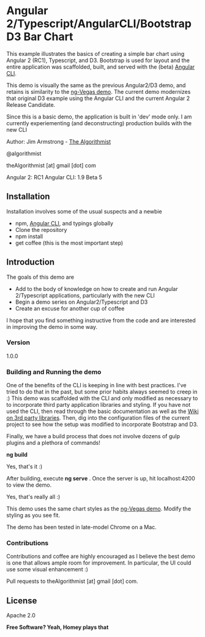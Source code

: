# Angular 2/Typescript/AngularCLI/Bootstrap D3 Bar Chart

This example illustrates the basics of creating a simple bar chart using Angular 2 (RC1), Typescript, and D3.  Bootstrap is used for layout and the entire application was scaffolded, built, and served with the (beta) [Angular CLI].

This demo is visually the same as the previous Angular2/D3 demo, and retains is similarity to the [ng-Vegas demo].  The current demo modernizes that original D3 example using the Angular CLI and the current Angular 2 Release Candidate.


Since this is a basic demo, the application is built in 'dev' mode only.  I am currently experiementing (and deconstructing) production builds with the new CLI

Author:  Jim Armstrong - [The Algorithmist]

@algorithmist

theAlgorithmist [at] gmail [dot] com

Angular 2: RC1
Angular CLI: 1.9 Beta 5

## Installation

Installation involves some of the usual suspects and a newbie

  - npm, [Angular CLI], and typings globally
  - Clone the repository
  - npm install
  - get coffee (this is the most important step)

## Introduction

The goals of this demo are 

* Add to the body of knowledge on how to create and run Angular 2/Typescript applications, particularly with the new CLI
* Begin a demo series on Angular2/Typescript and D3
* Create an excuse for another cup of coffee

I hope that you find something instructive from the code and are interested in improving the demo in some way.

### Version
1.0.0

### Building and Running the demo

One of the benefits of the CLI is keeping in line with best practices.  I've tried to do that in the past, but some prior habits always seemed to creep in :)  This demo was scaffolded with the CLI and only modified as necessary to to incorporate third party application libraries and styling.  If you have not used the CLI, then read through the basic documentation as well as the [Wiki on 3rd party libraries].  Then, dig into the configuration files of the current project to see how the setup was modified to incorporate Bootstrap and D3.

Finally, we have a build process that does not involve dozens of gulp plugins and a plethora of commands!

**ng build**

Yes, that's it :)


After building, execute **ng serve** .  Once the server is up, hit localhost:4200 to view the demo.

Yes, that's really all :)
 

This demo uses the same chart styles as the [ng-Vegas demo].  Modify the styling as you see fit.


The demo has been tested in late-model Chrome on a Mac. 


### Contributions

Contributions and coffee are highly encouraged as I believe the best demo is one that allows ample room for improvement. In particular, the UI could use some visual enhancement :)

Pull requests to theAlgorithmist [at] gmail [dot] com.


License
----

Apache 2.0

**Free Software? Yeah, Homey plays that**

[//]: # (kudos http://stackoverflow.com/questions/4823468/store-comments-in-markdown-syntax)

[The Algorithmist]: <http://algorithmist.net>
[ng-Vegas demo]: <https://github.com/gdi2290/ng-vegas-angular2-d3>
[Angular CLI]: <https://www.npmjs.com/package/angular-cli>
[Wiki on 3rd party libraries]: <https://github.com/angular/angular-cli/wiki/3rd-party-libs>
